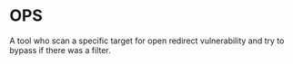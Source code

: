 # OPS
A tool who scan a specific target for open redirect vulnerability and try to bypass if there was a filter.
